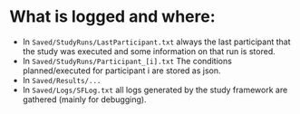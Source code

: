 # What is logged and where:

* In ``Saved/StudyRuns/LastParticipant.txt`` always the last participant that the study was executed and some information on that run is stored.
* In ``Saved/StudyRuns/Participant_[i].txt`` The conditions planned/executed for participant i are stored as json.
* In ``Saved/Results/...``
* In ``Saved/Logs/SFLog.txt`` all logs generated by the study framework are gathered (mainly for debugging).